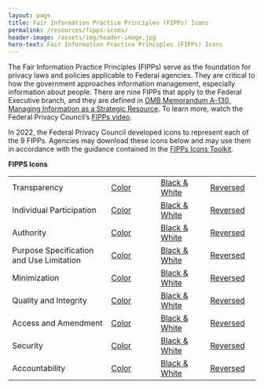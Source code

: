 ```yaml
---
layout: page
title: Fair Information Practice Principles (FIPPs) Icons
permalink: /resources/fipps-icons/
header-image: /assets/img/header-image.jpg
hero-text: Fair Information Practice Principles (FIPPs) Icons
---
```


<p class="font-sans-sm">The Fair Information Practice Principles (FIPPs) serve as the foundation for privacy laws and policies applicable to Federal agencies. They are critical to how the government approaches information management, especially information about people. There are nine FIPPs that apply to the Federal Executive branch, and they are defined in <a href="https://www.whitehouse.gov/wp-content/uploads/legacy_drupal_files/omb/circulars/A130/a130revised.pdf">OMB Memorandum A-130, Managing Information as a Strategic Resource</a>. To learn more, watch the Federal Privacy Council’s <a href="https://www.fpc.gov/learn-about-federal-privacy-program/">FIPPs video</a>.</p>

<p>In 2022, the Federal Privacy Council developed icons to represent each of the 9 FIPPs. Agencies may download these icons below and may use them in accordance with the guidance contained in the <a href="{{site.baseurl}}/assets/pdf/FIPPs-Icons-Toolkit.pdf">FIPPs Icons Toolkit</a>.</p>

<p><strong>FIPPS Icons</strong></p>

<table class="usa-table" aria-label="FIPPS Icons" role="presentation">
    <colgroup>
        <col span="1" style="width: 40%;">
        <col span="1" style="width: 20%;">
        <col span="1" style="width: 20%;">
        <col span="1" style="width: 20%;">
    </colgroup>
    <tbody>
        <tr>
            <td>Transparency</td>
            <td><a href="{{site.baseurl}}/assets/img/logos/svg_color/FIPPS-Icons-Color_Transparency.svg" download aria-label="download color transparency icon">Color</a></td>
            <td><a href="{{site.baseurl}}/assets/img/logos/svg_bw/FIPPS-Icons-B_W_Transparency.svg" download aria-label="download black and white transparency icon">Black & White</a></td>
            <td><a href="{{site.baseurl}}/assets/img/logos/svg_reversed/FIPPS-Icons-Reversed_Transparency.svg" download aria-label="download reversed transparency icon">Reversed</a></td>
        </tr>
        <tr>
            <td>Individual Participation</td>
            <td><a href="{{site.baseurl}}/assets/img/logos/svg_color/FIPPS-Icons-Color_Individual Participation.svg" download aria-label="download color Participation icon">Color</a></td>
            <td><a href="{{site.baseurl}}/assets/img/logos/svg_bw/FIPPS-Icons-B_W_Individual Participation.svg" download aria-label="download black and white Participation icon">Black & White</a></td>
            <td><a href="{{site.baseurl}}/assets/img/logos/svg_reversed/FIPPS-Icons-Reversed_Individual Participation.svg" download aria-label="download reversed Participation icon">Reversed</a></td>
        </tr>
        <tr>
            <td>Authority</td>
            <td><a href="{{site.baseurl}}/assets/img/logos/svg_color/FIPPS-Icons-Color_Authority.svg" download aria-label="download color Authority icon">Color</a></td>
            <td><a href="{{site.baseurl}}/assets/img/logos/svg_bw/FIPPS-Icons-B_W_Authority.svg" download aria-label="download black and white Authority icon">Black & White</a></td>
            <td><a href="{{site.baseurl}}/assets/img/logos/svg_reversed/FIPPS-Icons-Reversed_Authority.svg" download aria-label="download reversed Authority icon">Reversed</a></td>
        </tr>
        <tr>
            <td>Purpose Specification and Use Limitation</td>
            <td><a href="{{site.baseurl}}/assets/img/logos/svg_color/FIPPS-Icons-Color_Purpose Specification.svg" download aria-label="download color Purpose Specification icon">Color</a></td>
            <td><a href="{{site.baseurl}}/assets/img/logos/svg_bw/FIPPS-Icons-B_W_Purpose Specification.svg" download aria-label="download black and white Purpose Specification icon">Black & White</a></td>
            <td><a href="{{site.baseurl}}/assets/img/logos/svg_reversed/FIPPS-Icons-Reversed_Purpose Specification.svg" download aria-label="download reversed Purpose Specification icon">Reversed</a></td>
        </tr>
        <tr>
            <td>Minimization</td>
            <td><a href="{{site.baseurl}}/assets/img/logos/svg_color/FIPPS-Icons-Color_Minimization.svg" download aria-label="download color Minimization icon">Color</a></td>
            <td><a href="{{site.baseurl}}/assets/img/logos/svg_bw/FIPPS-Icons-B_W_Minimization.svg" download aria-label="download black and white Minimization icon">Black & White</a></td>
            <td><a href="{{site.baseurl}}/assets/img/logos/svg_reversed/FIPPS-Icons-Reversed_Minimization.svg" download aria-label="download reversed Minimization icon">Reversed</a></td>
        </tr>
        <tr>
            <td>Quality and Integrity</td>
            <td><a href="{{site.baseurl}}/assets/img/logos/svg_color/FIPPS-Icons-Color_Quality and Integrity.svg" download aria-label="download color Quality and Integrity icon">Color</a></td>
            <td><a href="{{site.baseurl}}/assets/img/logos/svg_bw/FIPPS-Icons-B_W_Quality and Integrity.svg" download aria-label="download black and white Quality and Integrity icon">Black & White</a></td>
            <td><a href="{{site.baseurl}}/assets/img/logos/svg_reversed/FIPPS-Icons-Reversed_Quality and Integrity.svg" download aria-label="download reversed Quality and Integrity icon">Reversed</a></td>
        </tr>
        <tr>
            <td>Access and Amendment</td>
            <td><a href="{{site.baseurl}}/assets/img/logos/svg_color/FIPPS-Icons-Color_Access and Amendment.svg" download aria-label="download color Access and Amendment icon">Color</a></td>
            <td><a href="{{site.baseurl}}/assets/img/logos/svg_bw/FIPPS-Icons-B_W_Access and Amendment.svg" download aria-label="download black and white Access and Amendment icon">Black & White</a></td>
            <td><a href="{{site.baseurl}}/assets/img/logos/svg_reversed/FIPPS-Icons-Reversed_Access and Amendment.svg" download aria-label="download reversed Access and Amendment icon">Reversed</a></td>
        </tr>
        <tr>
            <td>Security</td>
            <td><a href="{{site.baseurl}}/assets/img/logos/svg_color/FIPPS-Icons-Color_Security.svg" download aria-label="download color Security icon">Color</a></td>
            <td><a href="{{site.baseurl}}/assets/img/logos/svg_bw/FIPPS-Icons-B_W_Security.svg" download aria-label="download black and white Security icon">Black & White</a></td>
            <td><a href="{{site.baseurl}}/assets/img/logos/svg_reversed/FIPPS-Icons-Reversed_Security.svg" download aria-label="download reversed Security icon">Reversed</a></td>
        </tr>
        <tr>
            <td>Accountability</td>
            <td><a href="{{site.baseurl}}/assets/img/logos/svg_color/FIPPS-Icons-Color_Accountability.svg" download aria-label="download color Accountability icon">Color</a></td>
            <td><a href="{{site.baseurl}}/assets/img/logos/svg_bw/FIPPS-Icons-B_W_Accountability.svg" download aria-label="download black and white Accountability icon">Black & White</a></td>
            <td><a href="{{site.baseurl}}/assets/img/logos/svg_reversed/FIPPS-Icons-Reversed_Accountability.svg" download aria-label="download reversed Accountability icon">Reversed</a></td>
        </tr>
    </tbody>
</table>